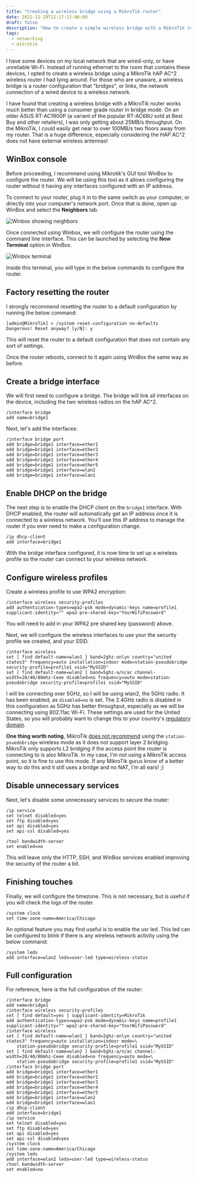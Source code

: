```yaml
---
title: "Creating a wireless bridge using a MikroTik router"
date: 2022-12-29T12:17:12-06:00
draft: false
description: "How to create a simple wireless bridge with a MikroTik router."
tags:
  - networking
  - mikrotik
---
```


I have some devices on my local network that are wired-only, or have unreliable
Wi-Fi. Instead of running ethernet to the room that contains these devices,
I opted to create a wireless bridge using a MikroTik hAP AC^2 wireless router
I had lying around. For those who are unaware, a wireless bridge is a
router configuration that "bridges", or links, the network connection of a
wired device to a wireless network.

I have found that creating a wireless bridge with a MikroTik router works much
better than using a consumer grade router in bridge mode. On an older ASUS
RT-AC1900P (a variant of the popular RT-AC68U sold at Best Buy and other
retailers), I was only getting about 25MB/s throughput. On the MikroTik, I
could easily get near to over 100MB/s two floors away from my router. That is a
huge difference, especially considering the HAP AC^2 does not have external
wireless antennas!

## WinBox console

Before proceeding, I recommend using Mikrotik's GUI tool WinBox to configure
the router. We will be using this tool as it allows configuring the router
without it having any interfaces configured with an IP address. 

To connect to your router, plug it in to the same switch as your computer, or
directly into your computer's network port. Once that is done, open up WinBox
and select the **Neighbors** tab.

![Winbox showing neighbors](/img/WinBox-Neighbors.png)

Once connected using Winbox, we will configure the router using the command
line interface. This can be launched by selecting the **New Terminal** option
in WinBox.

![Winbox terminal](/img/Winbox-terminal.png)

Inside this terminal, you will type in the below commands to configure the
router.

## Factory resetting the router

I strongly recommend resetting the router to a default configuration by running
the below command:

    [admin@MikroTik] > /system reset-configuration no-defaults
    Dangerous! Reset anyway? [y/N]: y

This will reset the router to a default configuration that does not contain
any sort of settings.

Once the router reboots, connect to it again using WinBox the same way as
before.

## Create a bridge interface

We will first need to configure a bridge. The bridge will link all interfaces
on the device, including the two wireless radios on the hAP AC^2.

    /interface bridge
    add name=bridge1

Next, let's add the interfaces:

    /interface bridge port
    add bridge=bridge1 interface=ether1
    add bridge=bridge1 interface=ether2
    add bridge=bridge1 interface=ether3
    add bridge=bridge1 interface=ether4
    add bridge=bridge1 interface=ether5
    add bridge=bridge1 interface=wlan2
    add bridge=bridge1 interface=wlan1

## Enable DHCP on the bridge

The next step is to enable the DHCP client on the `bridge1` interface. With
DHCP enabled, the router will automatically get an IP address once it is
connected to a wireless network. You'll use this IP address to manage the
router if you ever need to make a configuration change.

    /ip dhcp-client
    add interface=bridge1

With the bridge interface configured, it is now time to set up a wireless
profile so the router can connect to your wireless network.

## Configure wireless profiles

Create a wireless profile to use WPA2 encryption:

    /interface wireless security-profiles
    add authentication-types=wpa2-psk mode=dynamic-keys name=profile1 supplicant-identity="" wpa2-pre-shared-key="YourWifiPassword"

You will need to add in your WPA2 pre shared key (password) above. 

Next, we will configure the wireless interfaces to use your the security
profile we created, and your SSID.

    /interface wireless
    set [ find default-name=wlan1 ] band=2ghz-onlyn country="united states3" frequency=auto installation=indoor mode=station-pseudobridge security-profile=profile1 ssid="MySSID"
    set [ find default-name=wlan2 ] band=5ghz-a/n/ac channel-width=20/40/80mhz-Ceee disabled=no frequency=auto mode=station-pseudobridge security-profile=profile1 ssid="MySSID"

I will be connecting over 5GHz, so I will be using wlan2, the 5GHz radio. It has
been enabled, as `disabled=no` is set. The 2.4GHz radio is disabled in this 
configuration as 5GHz has better throughput, especially as we will be connecting
using 802.11ac Wi-Fi. These settings are used for the United States, so you will
probably want to change this to your country's [regulatory domain][0].

**One thing worth noting**, MikroTik [does not recommend][1] using the
`station-psuedobridge` wireless mode as it does not support layer 2 bridging.
MikroTik only supports L2 bridging if the access point the router is connecting
to is also MikroTik. In my case, I'm not using a MikroTik access point, so it is
fine to use this mode. If any MikroTik gurus know of a better way to do this
and it still uses a bridge and no NAT, I'm all ears! ;) 

## Disable unnecessary services

Next, let's disable some unnecessary services to secure the router:

    /ip service
    set telnet disabled=yes
    set ftp disabled=yes
    set api disabled=yes
    set api-ssl disabled=yes

    /tool bandwidth-server
    set enabled=no

This will leave only the HTTP, SSH, and WinBox services enabled improving the
security of the router a bit.

## Finishing touches

Finally, we will configure the timezone. This is not necessary, but is useful if
you will check the logs of the router.

    /system clock
    set time-zone-name=America/Chicago

An optional feature you may find useful is to enable the usr led. This led can
be configured to blink if there is any wireless network activity using the
below command:

    /system leds
    add interface=wlan2 leds=user-led type=wireless-status

## Full configuration

For reference, here is the full configuration of the router:

    /interface bridge
    add name=bridge1
    /interface wireless security-profiles
    set [ find default=yes ] supplicant-identity=MikroTik
    add authentication-types=wpa2-psk mode=dynamic-keys name=profile1 supplicant-identity="" wpa2-pre-shared-key="YourWifiPassword"
    /interface wireless
    set [ find default-name=wlan1 ] band=2ghz-onlyn country="united states3" frequency=auto installation=indoor mode=\
        station-pseudobridge security-profile=profile1 ssid="MySSID"
    set [ find default-name=wlan2 ] band=5ghz-a/n/ac channel-width=20/40/80mhz-Ceee disabled=no frequency=auto mode=\
        station-pseudobridge security-profile=profile1 ssid="MySSID"
    /interface bridge port
    add bridge=bridge1 interface=ether1
    add bridge=bridge1 interface=ether2
    add bridge=bridge1 interface=ether3
    add bridge=bridge1 interface=ether4
    add bridge=bridge1 interface=ether5
    add bridge=bridge1 interface=wlan2
    add bridge=bridge1 interface=wlan1
    /ip dhcp-client
    add interface=bridge1
    /ip service
    set telnet disabled=yes
    set ftp disabled=yes
    set api disabled=yes
    set api-ssl disabled=yes
    /system clock
    set time-zone-name=America/Chicago
    /system leds
    add interface=wlan2 leds=user-led type=wireless-status
    /tool bandwidth-server
    set enabled=no

[0]:https://networktik.com/mikrotik-frequency-modes/
[1]:https://wiki.mikrotik.com/wiki/Manual:Wireless_Station_Modes#Mode_station-pseudobridge
